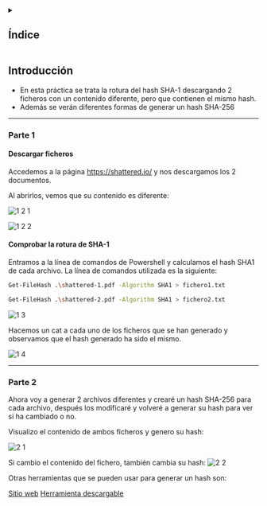 <details>
  <summary><h2>Índice</h2></summary>

- [Introducción](#introduccion)
- [Parte 1](#parte-1)
- [Parte 2](#parte-2)

</details>

## Introducción

- En esta práctica se trata la rotura del hash SHA-1 descargando 2 ficheros con un contenido diferente, pero que contienen el mismo hash.
- Además se verán diferentes formas de generar un hash SHA-256

---
### Parte 1

#### Descargar ficheros

Accedemos a la página https://shattered.io/ y nos descargamos los 2 documentos.



Al abrirlos, vemos que su contenido es diferente:

![1 2 1](https://github.com/user-attachments/assets/50fbdeb3-8931-4dff-a9de-b24c726b8229)


![1 2 2](https://github.com/user-attachments/assets/59bd266e-4c32-4cc0-a5ef-e490dc637c81)



#### Comprobar la rotura de SHA-1

Entramos a la línea de comandos de Powershell y calculamos el hash SHA1 de cada archivo. 
La línea de comandos utilizada es la siguiente:

```bash
Get-FileHash .\shattered-1.pdf -Algorithm SHA1 > fichero1.txt
```

```bash
Get-FileHash .\shattered-2.pdf -Algorithm SHA1 > fichero2.txt
```

![1 3](https://github.com/user-attachments/assets/862b9d26-e5d6-46df-af2c-e870e0bb99fa)



Hacemos un cat a cada uno de los ficheros que se han generado y observamos que el hash generado ha sido el mismo.

![1 4](https://github.com/user-attachments/assets/ebb640b4-bc73-4d77-93e7-188fbdcb564f)

---
### Parte 2

Ahora voy a generar 2 archivos diferentes y crearé un hash SHA-256 para cada archivo, después los modificaré y volveré a generar su hash para ver si ha cambiado o no.

Visualizo el contenido de ambos ficheros y genero su hash:

![2 1](https://github.com/user-attachments/assets/7294b96f-b03a-4532-b03c-58df8467a658)



Si cambio el contenido del fichero, también cambia su hash:
![2 2](https://github.com/user-attachments/assets/c45a537d-c830-49bf-903d-3ad5b256e19a)


Otras herramientas que se pueden usar para generar un hash son:

[Sitio web](https://codebeautify.org/sha256-hash-generator)
[Herramienta descargable](https://www.nirsoft.net/utils/hash_my_files.html)


